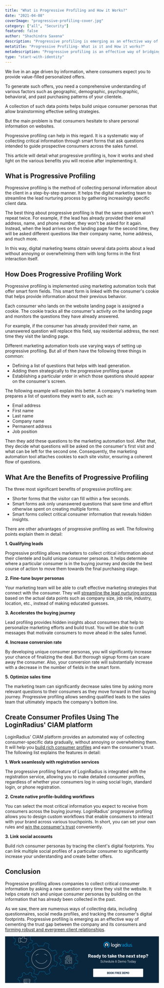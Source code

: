 ```yaml
---
title: "What is Progressive Profiling and How it Works?"
date: "2021-04-08"
coverImage: "progressive-profiling-cover.jpg"
category: ["all", "Security"]
featured: false
author: "Shachindra Saxena"
description: "Progressive profiling is emerging as an effective way of cementing the trust gap between the company and its consumers. It is a systematic approach to collecting critical information through smart forms that ask questions intended to guide prospective consumers across the sales funnel. This article details how progressive profiling works and its benefits for your enterprise."
metatitle: "Progressive Profiling- What is it and How it works?"
metadescription: "Progressive profiling is an effective way of bridging the trust gap between a company and its consumers. Learn what progressive profiling is, how it works, and more."
type: "start-with-identity"
---
```


We live in an age driven by information, where consumers expect you to provide value-filled personalized offers.

To generate such offers, you need a comprehensive understanding of various factors such as geographic, demographic, psychographic, behavioral, and past purchasing patterns of your clientele.

A collection of such data points helps build unique consumer personas that allow brainstorming effective selling strategies.

But the main problem is that consumers hesitate to share personal information on websites.

Progressive profiling can help in this regard. It is a systematic way of collecting critical information through smart forms that ask questions intended to guide prospective consumers across the sales funnel.

This article will detail what progressive profiling is, how it works and shed light on the various benefits you will receive after implementing it.

## What is Progressive Profiling

Progressive profiling is the method of collecting personal information about the client in a step-by-step manner. It helps the digital marketing team to streamline the lead nurturing process by gathering increasingly specific client data.

The best thing about progressive profiling is that the same question won't repeat twice. For example, if the lead has already provided their email address, name, and phone number, they won't be asked for it again. Instead, when the lead arrives on the landing page for the second time, they will be asked different questions like their company name, home address, and much more.

In this way, digital marketing teams obtain several data points about a lead without annoying or overwhelming them with long forms in the first interaction itself.

## How Does Progressive Profiling Work

Progressive profiling is implemented using marketing automation tools that offer smart form fields. This smart form is linked with the consumer's cookie that helps provide information about their previous behavior.

Each consumer who lands on the website landing page is assigned a cookie. The cookie tracks all the consumer's activity on the landing page and monitors the questions they have already answered.

For example, if the consumer has already provided their name, an unanswered question will replace this field, say residential address, the next time they visit the landing page.

Different marketing automation tools use varying ways of setting up progressive profiling. But all of them have the following three things in common:

- Defining a list of questions that helps with lead generation.
- Adding them strategically to the progressive profiling queue
- Establishing a particular order in which those questions should appear on the consumer's screen.

The following example will explain this better. A company's marketing team prepares a list of questions they want to ask, such as:

- Email address
- First name
- Last name
- Company name
- Permanent address
- Job position

Then they add these questions to the marketing automation tool. After that, they decide what questions will be asked on the consumer's first visit and what can be left for the second one. Consequently, the marketing automation tool attaches cookies to each site visitor, ensuring a coherent flow of questions.

## What Are the Benefits of Progressive Profiling

The three most significant benefits of progressive profiling are:

- Shorter forms that the visitor can fill within a few seconds.
- Smart forms ask only unanswered questions that save time and effort otherwise spent on creating multiple forms.
- Smart forms collect critical consumer information that reveals hidden insights.

There are other advantages of progressive profiling as well. The following points explain them in detail:

**1. Qualifying leads**

Progressive profiling allows marketers to collect critical information about their clientele and build unique consumer personas. It helps determine where a particular consumer is in the buying journey and decide the best course of action to move them towards the final purchasing stage.

**2. Fine-tune buyer personas**

Your marketing team will be able to craft effective marketing strategies that connect with the consumer. They will [streamline the lead nurturing process](https://www.loginradius.com/blog/fuel/2021/03/B2B-Lead-Generation-for-2021/) based on the actual data points such as company size, job role, industry, location, etc., instead of making educated guesses.

**3. Accelerates the buying journey**

Lead profiling provides hidden insights about consumers that help to personalize marketing efforts and build trust. You will be able to craft messages that motivate consumers to move ahead in the sales funnel.

**4. Increase conversion rate**

By developing unique consumer personas, you will significantly increase your chance of finalizing the deal. But thorough signup forms can scare away the consumer. Also, your conversion rate will substantially increase with a decrease in the number of fields in the smart form.

**5. Optimize sales time**

The marketing team can significantly decrease sales time by asking more relevant questions to their consumers as they move forward in their buying journey. Progressive profiling allows sending qualified leads to the sales team that ultimately impacts the company's bottom line.

## Create Consumer Profiles Using The LoginRadius' CIAM platform

LoginRadius' CIAM platform provides an automated way of collecting consumer-specific data gradually, without annoying or overwhelming them. It will help you [build rich consumer profiles](https://www.loginradius.com/progressive-profiling/) and earn the consumer's trust. The following list explains the features in detail:

**1. Work seamlessly with registration services**

The progressive profiling feature of LoginRadius is integrated with the registration service, allowing you to make detailed consumer profiles, regardless of whether your consumers log in using social login, standard login, or phone registration.

**2. Create native profile-building workflows**

You can select the most critical information you expect to receive from consumers across the buying journey. LoginRadius' progressive profiling allows you to design custom workflows that enable consumers to interact with your brand across various touchpoints. In short, you can set your own rules and [win the consumer's trust](https://www.loginradius.com/blog/start-with-identity/2019/10/digital-identity-management/) conveniently.

**3. Link social accounts**

Build rich consumer personas by tracing the client's digital footprints. You can link multiple social profiles of a particular consumer to significantly increase your understanding and create better offers.

## Conclusion

Progressive profiling allows companies to collect critical consumer information by asking a new question every time they visit the website. It helps create rich and unique consumer personas by building on the information that has already been collected in the past.

As we saw, there are numerous ways of collecting data, including questionnaires, social media profiles, and tracking the consumer's digital footprints. Progressive profiling is emerging as an effective way of cementing the trust gap between the company and its consumers and [forming robust and evergreen client relationships](https://www.loginradius.com/blog/fuel/2021/02/customer-relationship-business/).

[![book-a-demo-loginradius](../assets/book-a-demo-loginradius.png)](https://www.loginradius.com/book-a-demo/)
